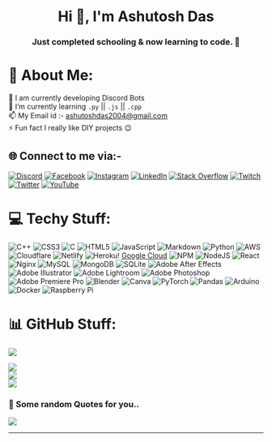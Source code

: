 <h1 align="center">Hi 👋, I'm Ashutosh Das</h1>
<h3 align="center">Just completed schooling & now learning to code. 💫</h3>

# 💫 About Me:

🤖 I am currently developing Discord Bots<br>🔎 I’m currently learning `.py` || `.js` || `.cpp` <br>📫 My Email id :- ashutoshdas2004@gmail.com<br>⚡ Fun fact I really like DIY projects 😉<br>

## 🌐 Connect to me via:-

[![Discord](https://img.shields.io/badge/Discord-%237289DA.svg?logo=discord&logoColor=white)](htttps://discord.gg/umCZ35wmYN) [![Facebook](https://img.shields.io/badge/Facebook-%231877F2.svg?logo=Facebook&logoColor=white)](https://facebook.com/d4rkpoison) [![Instagram](https://img.shields.io/badge/Instagram-%23E4405F.svg?logo=Instagram&logoColor=white)](https://instagram.com/iam_d4rkpoison) [![LinkedIn](https://img.shields.io/badge/LinkedIn-%230077B5.svg?logo=linkedin&logoColor=white)](https://linkedin.com/in/d4rkpoison) [![Stack Overflow](https://img.shields.io/badge/-Stackoverflow-FE7A16?logo=stack-overflow&logoColor=white)](https://stackoverflow.com/users/20092191) [![Twitch](https://img.shields.io/badge/Twitch-%239146FF.svg?logo=Twitch&logoColor=white)](https://twitch.tv/d4rkpoison_04) [![Twitter](https://img.shields.io/badge/Twitter-%231DA1F2.svg?logo=Twitter&logoColor=white)](https://twitter.com/iam_d4rkpoison) [![YouTube](https://img.shields.io/badge/YouTube-%23FF0000.svg?logo=YouTube&logoColor=white)](https://youtube.com/c/UCQzwkwcMPQN4KjI_nsib4rQ)

# 💻 Techy Stuff:

![C++](https://img.shields.io/badge/c++-%2300599C.svg?style=flat&logo=c%2B%2B&logoColor=white) ![CSS3](https://img.shields.io/badge/css3-%231572B6.svg?style=flat&logo=css3&logoColor=white) ![C](https://img.shields.io/badge/c-%2300599C.svg?style=flat&logo=c&logoColor=white) ![HTML5](https://img.shields.io/badge/html5-%23E34F26.svg?style=flat&logo=html5&logoColor=white) ![JavaScript](https://img.shields.io/badge/javascript-%23323330.svg?style=flat&logo=javascript&logoColor=%23F7DF1E) ![Markdown](https://img.shields.io/badge/markdown-%23000000.svg?style=flat&logo=markdown&logoColor=white) ![Python](https://img.shields.io/badge/python-3670A0?style=flat&logo=python&logoColor=ffdd54) ![AWS](https://img.shields.io/badge/AWS-%23FF9900.svg?style=flat&logo=amazon-aws&logoColor=white) ![Cloudflare](https://img.shields.io/badge/Cloudflare-F38020?style=flat&logo=Cloudflare&logoColor=white) ![Netlify](https://img.shields.io/badge/netlify-%23000000.svg?style=flat&logo=netlify&logoColor=#00C7B7) ![Heroku](https://img.shields.io/badge/heroku-%23430098.svg?style=flat&logo=heroku&logoColor=white)! [Google Cloud](https://img.shields.io/badge/Google%20Cloud-%234285F4.svg?style=flat&logo=google-cloud&logoColor=white) ![NPM](https://img.shields.io/badge/NPM-%23000000.svg?style=flat&logo=npm&logoColor=white) ![NodeJS](https://img.shields.io/badge/node.js-6DA55F?style=flat&logo=node.js&logoColor=white) ![React](https://img.shields.io/badge/react-%2320232a.svg?style=flat&logo=react&logoColor=%2361DAFB) ![Nginx](https://img.shields.io/badge/nginx-%23009639.svg?style=flat&logo=nginx&logoColor=white) ![MySQL](https://img.shields.io/badge/mysql-%2300f.svg?style=flat&logo=mysql&logoColor=white) ![MongoDB](https://img.shields.io/badge/MongoDB-%234ea94b.svg?style=flat&logo=mongodb&logoColor=white) ![SQLite](https://img.shields.io/badge/sqlite-%2307405e.svg?style=flat&logo=sqlite&logoColor=white) ![Adobe After Effects](https://img.shields.io/badge/Adobe%20After%20Effects-9999FF.svg?style=flat&logo=Adobe%20After%20Effects&logoColor=white) ![Adobe Illustrator](https://img.shields.io/badge/adobeillustrator-%23FF9A00.svg?style=flat&logo=adobeillustrator&logoColor=white) ![Adobe Lightroom](https://img.shields.io/badge/Adobe%20Lightroom-31A8FF.svg?style=flat&logo=Adobe%20Lightroom&logoColor=white) ![Adobe Photoshop](https://img.shields.io/badge/adobephotoshop-%2331A8FF.svg?style=flat&logo=adobephotoshop&logoColor=white) ![Adobe Premiere Pro](https://img.shields.io/badge/Adobe%20Premiere%20Pro-9999FF.svg?style=flat&logo=Adobe%20Premiere%20Pro&logoColor=white) ![Blender](https://img.shields.io/badge/blender-%23F5792A.svg?style=flat&logo=blender&logoColor=white) ![Canva](https://img.shields.io/badge/Canva-%2300C4CC.svg?style=flat&logo=Canva&logoColor=white) ![PyTorch](https://img.shields.io/badge/PyTorch-%23EE4C2C.svg?style=flat&logo=PyTorch&logoColor=white) ![Pandas](https://img.shields.io/badge/pandas-%23150458.svg?style=flat&logo=pandas&logoColor=white) ![Arduino](https://img.shields.io/badge/-Arduino-00979D?style=flat&logo=Arduino&logoColor=white) ![Docker](https://img.shields.io/badge/docker-%230db7ed.svg?style=flat&logo=docker&logoColor=white) ![Raspberry Pi](https://img.shields.io/badge/-RaspberryPi-C51A4A?style=flat&logo=Raspberry-Pi)

# 📊 GitHub Stuff:
![](https://visitcount.itsvg.in/api?id=iamd4rk&icon=0&color=9)

![](https://github-readme-stats.vercel.app/api?username=iamd4rk&theme=tokyonight&hide_border=false&include_all_commits=true&count_private=true)<br/>
![](https://github-readme-streak-stats.herokuapp.com/?user=iamd4rk&theme=tokyonight&hide_border=false)<br/>
![](https://github-readme-stats.vercel.app/api/top-langs/?username=iamd4rk&theme=tokyonight&hide_border=false&include_all_commits=true&count_private=true&layout=compact)

### 📝 Some random Quotes for you..

![](https://quotes-github-readme.vercel.app/api?type=vetical&theme=radical)

---



